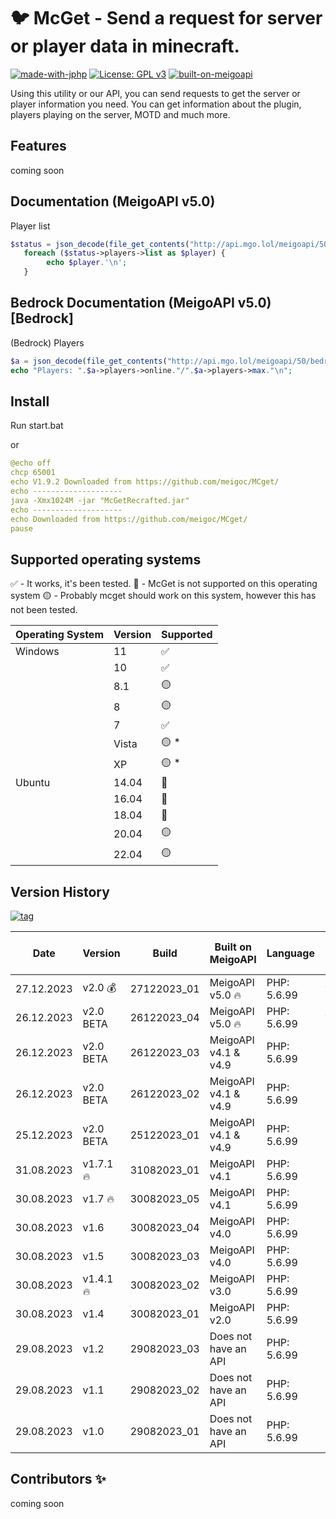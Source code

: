 # :bird: McGet - Send a request for server or player data in minecraft.
[![made-with-jphp](https://img.shields.io/badge/Made_with_JPHP-1f425f)](http://jphp.develnext.org/)
[![License: GPL v3](https://img.shields.io/github/license/pterodactyl-installer/pterodactyl-installer)](LICENSE)
[![built-on-meigoapi](https://img.shields.io/badge/Built_on_MeigoAPI_v5.0-1f425f)](LICENSE)

Using this utility or our API, you can send requests to get the server or player information you need. You can get information about the plugin, players playing on the server, MOTD and much more.

## Features

coming soon

## Documentation (MeigoAPI v5.0)

Player list
```php
$status = json_decode(file_get_contents("http://api.mgo.lol/meigoapi/50/json.php?ip=mon.skybars.net"));
   foreach ($status->players->list as $player) {
	    echo $player.'\n';
   }
```

## Bedrock Documentation (MeigoAPI v5.0) [Bedrock]

(Bedrock) Players
```php
$a = json_decode(file_get_contents("http://api.mgo.lol/meigoapi/50/bedrock.php?ip=play.nethergames.net"));
echo "Players: ".$a->players->online."/".$a->players->max."\n";
```

## Install

Run start.bat

or

```yaml
@echo off
chcp 65001
echo V1.9.2 Downloaded from https://github.com/meigoc/MCget/
echo --------------------
java -Xmx1024M -jar "McGetRecrafted.jar"
echo --------------------
echo Downloaded from https://github.com/meigoc/MCget/
pause
```

## Supported operating systems

:white_check_mark: - It works, it's been tested.
:red_circle: - McGet is not supported on this operating system
:yellow_circle: - Probably mcget should work on this system, however this has not been tested.

| Operating System | Version | Supported          |
| ---------------- | ------- | ------------------ |
| Windows          | 11      | :white_check_mark: |
|                  | 10      | :white_check_mark: |
|                  | 8.1     | :yellow_circle:    |
|                  | 8       | :yellow_circle:    |
|                  | 7       | :white_check_mark: |
|                  | Vista   | :yellow_circle: \* |
|                  | XP      | :yellow_circle: \* |
| Ubuntu           | 14.04   | :red_circle:       |
|                  | 16.04   | :red_circle:       |
|                  | 18.04   | :red_circle:       |
|                  | 20.04   | :yellow_circle:    |
|                  | 22.04   | :yellow_circle:    |

## Version History
[![tag](https://4.vercel.app/static/tag/555/v1.9.6/84bf96?icon=tag)](../../releases)

| Date             | Version        | Build                     | Built on MeigoAPI    | Language           | Size of the update |
| ---------------- | -------------- | ------------------------- | -------------------- | ------------------ | ------------------ |
| 27.12.2023       | v2.0 :moneybag:| 27122023_01               | MeigoAPI v5.0 :fire: | PHP: 5.6.99        | ?                  |
| 26.12.2023       | v2.0 BETA      | 26122023_04               | MeigoAPI v5.0 :fire: | PHP: 5.6.99        | ?                  |
| 26.12.2023       | v2.0 BETA      | 26122023_03               | MeigoAPI v4.1 & v4.9 | PHP: 5.6.99        | 3.63 MB            |
| 26.12.2023       | v2.0 BETA      | 26122023_02               | MeigoAPI v4.1 & v4.9 | PHP: 5.6.99        | 2.96 MB            |
| 25.12.2023       | v2.0 BETA      | 25122023_01               | MeigoAPI v4.1 & v4.9 | PHP: 5.6.99        | 2.96 MB            |
| 31.08.2023       | v1.7.1 :fire:  | 31082023_01               | MeigoAPI v4.1        | PHP: 5.6.99        | 3.27 MB            |
| 30.08.2023       | v1.7 :fire:    | 30082023_05               | MeigoAPI v4.1        | PHP: 5.6.99        | 3.27 MB            |
| 30.08.2023       | v1.6           | 30082023_04               | MeigoAPI v4.0        | PHP: 5.6.99        | 3.27 MB            |
| 30.08.2023       | v1.5           | 30082023_03               | MeigoAPI v4.0        | PHP: 5.6.99        | 3.27 MB            |
| 30.08.2023       | v1.4.1 :fire:  | 30082023_02               | MeigoAPI v3.0        | PHP: 5.6.99        | 3.27 MB            |
| 30.08.2023       | v1.4           | 30082023_01               | MeigoAPI v2.0        | PHP: 5.6.99        | 3.27 MB            |
| 29.08.2023       | v1.2           | 29082023_03               | Does not have an API | PHP: 5.6.99        | 3.27 MB            |
| 29.08.2023       | v1.1           | 29082023_02               | Does not have an API | PHP: 5.6.99        | 3.27 MB            |
| 29.08.2023       | v1.0           | 29082023_01               | Does not have an API | PHP: 5.6.99        | 3.3 MB             |
## Contributors ✨

coming soon
